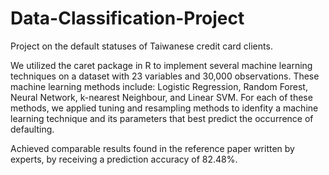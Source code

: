 # Data-Classification-Project
Project on the default statuses of Taiwanese credit card clients.

We utilized the caret package in R to implement several machine learning techniques on a dataset with 23 variables and 30,000 observations.
These machine learning methods include: Logistic Regression, Random Forest, Neural Network, k-nearest Neighbour, and Linear SVM.
For each of these methods, we applied tuning and resampling methods to idenfity a machine learning technique and its parameters that best predict the occurrence of defaulting.

Achieved comparable results found in the reference paper written by experts, by receiving a prediction accuracy of 82.48%.
